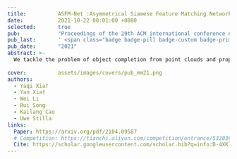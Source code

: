 ```yaml
---
title:          ASFM-Net :Asymmetrical Siamese Feature Matching Network for Point Completion
date:           2021-10-22 00:01:00 +0800
selected:       true
pub:            "Proceedings of the 29th ACM international conference on multimedia (ACM MM)"
pub_last:       ' <span class="badge badge-pill badge-custom badge-primary">Conference</span><span class="badge badge-pill badge-custom badge-danger">CCF-A</span>'
pub_date:       "2021"
abstract: >-
  We tackle the problem of object completion from point clouds and propose a novel point cloud completion network employing an Asymmetrical Siamese Feature Matching strategy, termed as ASFM-Net.
  
cover:          assets/images/covers/pub_mm21.png
authors:
  - Yaqi Xia†
  - Yan Xia†
  - Wei Li
  - Rui Song
  - Kailang Cao
  - Uwe Stilla
links:
  Paper: https://arxiv.org/pdf/2104.09587
  # Competition: https://tianchi.aliyun.com/competition/entrance/532036?spm=a2c22.12281965.0.0.4c885d9be7TB5u
  Cite: https://scholar.googleusercontent.com/scholar.bib?q=info:D-4XKlnMe90J:scholar.google.com/&output=citation&scisdr=ClHXww7fENKfuhjSiu8:AFWwaeYAAAAAZrXUku8CT7xUtCq9SpKCO6CFhsk&scisig=AFWwaeYAAAAAZrXUkhNi2n7nvoEH_jZ-eUWzOC0&scisf=4&ct=citation&cd=-1&hl=en
---
```

